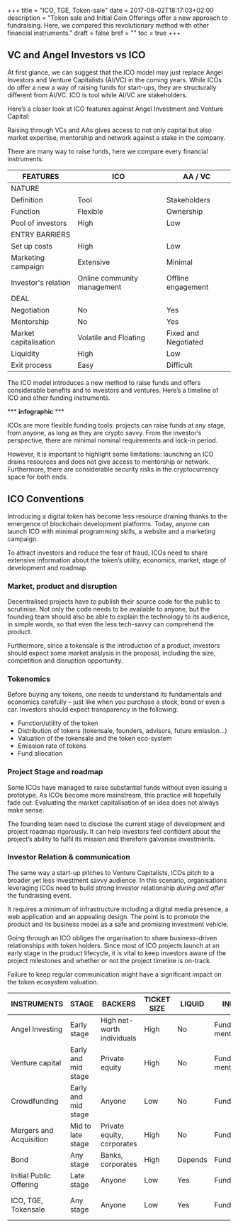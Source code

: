 +++
title = "ICO, TGE, Token-sale"
date = 2017-08-02T18:17:03+02:00
description = "Token sale and Initial Coin Offerings offer a new approach to fundraising. Here, we compared this revolutionary method with other financial instruments."
draft = false
bref = ""
toc = true
+++


## VC and Angel Investors vs ICO

At first glance, we can suggest that the ICO model may just replace Angel Investors and Venture Capitalists (AI/VC) in the coming years.
While ICOs do offer a new a way of raising funds for start-ups, they are structurally different from AI/VC.
ICO is tool while AI/VC are stakeholders.

Here’s a closer look at ICO features against Angel Investment and Venture Capital:

<table class="table table-sm">
  <thead>
    <tr class="text-center font-weight-bold">
      <th class="text-left">FEATURES</th>
      <th class="text-center">ICO</th>
      <th class="text-center">AA / VC</th>
    </tr>
  </thead>
  <tbody>
    <tr>
      <td colspan="3" class="small info">NATURE</td>
    </tr>
    <tr>
      <td class="text-left">Definition</td>
      <td class="text-center">Tool</td>
      <td class="text-center">Stakeholders</td>
    </tr>
    <tr>
      <td class="text-left">Function</td>
      <td class="text-center">Flexible</td>
      <td class="text-center">Ownership</td>
    </tr>
    <tr>
      <td class="text-left">Pool of investors</td>
      <td class="text-center">High</td>
      <td class="text-center">Low</td>
    </tr>
    <tr>
      <td colspan="3" class="small info">ENTRY BARRIERS</td>
    </tr>
    <tr>
      <td class="text-left">Set up costs</td>
      <td class="text-center">High</td>
      <td class="text-center">Low</td>
    </tr>
    <tr>
      <td class="text-left">Marketing campaign</td>
      <td class="text-center">Extensive</td>
      <td class="text-center">Minimal</td>
    </tr>
    <tr>
      <td class="text-left">Investor's relation</td>
      <td class="text-center">Online community management</td>
      <td class="text-center">Offline engagement</td>
    </tr>
    <tr>
      <td colspan="3" class="small info">DEAL</td>
    </tr>
    <tr>
      <td class="text-left">Negotiation</td>
      <td class="text-center">No</td>
      <td class="text-center">Yes</td>
    </tr>
    <tr>
      <td class="text-left">Mentorship</td>
      <td class="text-center">No</td>
      <td class="text-center">Yes</td>
    </tr>
    <tr>
      <td class="text-left">Market capitalisation</td>
      <td class="text-center">Volatile and Floating</td>
      <td class="text-center">Fixed and Negotiated</td>
    </tr>
    <tr>
      <td class="text-left">Liquidity</td>
      <td class="text-center">High</td>
      <td class="text-center">Low</td>
    </tr>
    <tr>
      <td class="text-left">Exit process</td>
      <td class="text-center">Easy</td>
      <td class="text-center">Difficult</td>
    </tr>


Raising through VCs and AAs gives access to not only capital but also market expertise, mentorship and network against a stake in the company.

There are many way to raise funds, here we compare every financial instruments:


<table class="table table-sm table-condensed">
  <thead>
    <tr class="font-weight-bold text-center">
      <th class="text-left">INSTRUMENTS</th>
      <th>STAGE</th>
      <th>BACKERS</th>
      <th>TICKET SIZE</th>
      <th>LIQUID</th>
      <th>INPUT</th>
      <th>OUTPUT</th>
    </tr>
  </thead>
  <tbody>
    <tr class="text-center">
      <td class="text-left">Angel Investing</td>
      <td>Early stage</td>
      <td>High net-worth individuals</td>
      <td>High</td>
      <td>No</td>
      <td>Funds, mentorship</td>
      <td>Equity</td>
    </tr>
    <tr class="text-center">
      <td class="text-left">Venture capital</td>
      <td>Early and mid stage</td>
      <td>Private equity</td>
      <td>High</td>
      <td>No</td>
      <td>Funds, mentorship</td>
      <td>Equity, debt</td>
    <tr class="text-center">
      <td class="text-left">Crowdfunding</td>
      <td>Early and mid stage</td>
      <td>Anyone</td>
      <td>Low</td>
      <td>No</td>
      <td>Funds</td>
      <td>Equity, debt</td>
    <tr class="text-center">
      <td class="text-left">Mergers and Acquisition</td>
      <td>Mid to late stage</td>
      <td>Private equity, corporates</td>
      <td>High</td>
      <td>No</td>
      <td>Funds</td>
      <td>Equity</td>
    <tr class="text-center">
      <td class="text-left">Bond</td>
      <td>Any stage</td>
      <td>Banks, corporates</td>
      <td>High</td>
      <td>Depends</td>
      <td>Funds</td>
      <td>Debt</td>
    <tr class="text-center">
      <td class="text-left">Initial Public Offering</td>
      <td>Late stage</td>
      <td>Anyone</td>
      <td>Low</td>
      <td>Yes</td>
      <td>Funds</td>
      <td>Equity</td>
    <tr class="text-center">
      <td class="text-left">ICO, TGE, Tokensale</td>
      <td>Any stage</td>
      <td>Anyone</td>
      <td>Low</td>
      <td>Yes</td>
      <td>Funds</td>
      <td>Equity and rights</td>


The ICO model introduces a new method to raise funds and offers considerable benefits and to investors and ventures.
Here’s a timeline of ICO and other funding instruments.

*** __infographic__ ***

ICOs are more flexible funding tools: projects can raise funds at any stage, from anyone, as long as they are crypto savvy.
From the investor’s perspective, there are minimal nominal requirements and lock-in period.

However, it is important to highlight some limitations: launching an ICO drains resources and does not give access to mentorship or network. Furthermore, there are considerable security risks in the cryptocurrency space for both ends.


## ICO Conventions

Introducing a digital token has become less resource draining thanks to the emergence of blockchain development platforms.
Today, anyone can launch ICO with minimal programming skills, a website and a marketing campaign.

To attract investors and reduce the fear of fraud, ICOs need to share extensive information about the token’s utility, economics, market, stage of development and roadmap.


### Market, product and disruption

Decentralised projects have to publish their source code for the public to scrutinise.
Not only the code needs to be available to anyone, but the founding team should also be able to explain the technology to its audience, in simple words, so that even the less tech-savvy can comprehend the product.

Furthermore, since a tokensale is the introduction of a product, investors should expect some market analysis in the proposal, including the size, competition and disruption opportunity.


### Tokenomics

Before buying any tokens, one needs to understand its fundamentals and economics carefully – just like when you purchase a stock, bond or even a car.
Investors should expect transparency in the following:

* Function/utility of the token
* Distribution of tokens (tokensale, founders, advisors, future emission…)
* Valuation of the tokensale and the token eco-system
* Emission rate of tokens
* Fund allocation


### Project Stage and roadmap

Some ICOs have managed to raise substantial funds without even issuing a prototype.
As ICOs become more mainstream, this practice will hopefully fade out. Evaluating the market capitalisation of an idea does not always make sense.

The founding team need to disclose the current stage of development and project roadmap rigorously.
It can help investors feel confident about the project’s ability to fulfil its mission and therefore galvanise investments.


### Investor Relation & communication

The same way a start-up pitches to Venture Capitalists, ICOs pitch to a broader yet less investment savvy audience.
In this scenario, organisations leveraging ICOs need to build strong investor relationship _during and after_ the fundraising event.

It requires a minimum of infrastructure including a digital media presence, a web application and an appealing design.
The point is to promote the product and its business model as a safe and promising investment vehicle.

Going through an ICO obliges the organisation to share business-driven relationships with token holders.
Since most of ICO projects launch at an early stage in the product lifecycle, it is vital to keep investors aware of the project milestones and whether or not the project timeline is on-track.

Failure to keep regular communication might have a significant impact on the token ecosystem valuation.





